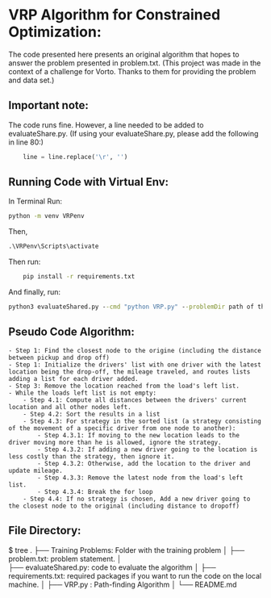 # VRP Algorithm for Constrained Optimization:

The code presented here presents an original algorithm that hopes to answer the problem presented in problem.txt.
(This project was made in the context of a challenge for Vorto. Thanks to them for providing the problem and data set.)
## Important note:

The code runs fine. However, a line needed to be added to evaluateShare.py. (If using your evaluateShare.py, please add the following in line 80:)


```python
    line = line.replace('\r', '')
  ```
## Running Code with Virtual Env:
In Terminal Run:

```cmd
python -m venv VRPenv
```

Then,

```cmd
.\VRPenv\Scripts\activate
```

Then run:

```cmd
    pip install -r requirements.txt
```

And finally, run:

```cmd
python3 evaluateShared.py --cmd "python VRP.py" --problemDir path of the training problem (expl: './Training Problems')
```

## Pseudo Code Algorithm:
    - Step 1: Find the closest node to the origine (including the distance between pickup and drop off)
    - Step 1: Initialize the drivers' list with one driver with the latest location being the drop-off, the mileage traveled, and routes lists adding a list for each driver added.
    - Step 3: Remove the location reached from the load's left list.
    - While the loads left list is not empty:
        - Step 4.1: Compute all distances between the drivers' current location and all other nodes left.
        - Step 4.2: Sort the results in a list
        - Step 4.3: For strategy in the sorted list (a strategy consisting of the movement of a specific driver from one node to another):
            - Step 4.3.1: If moving to the new location leads to the driver moving more than he is allowed, ignore the strategy.
            - Step 4.3.2: If adding a new driver going to the location is less costly than the strategy, then ignore it.
            - Step 4.3.2: Otherwise, add the location to the driver and update mileage.
            - Step 4.3.3: Remove the latest node from the load's left list.
            - Step 4.3.4: Break the for loop
        - Step 4.4: If no strategy is chosen, Add a new driver going to the closest node to the original (including distance to dropoff)


## File Directory:

$ tree
.
├── Training Problems: Folder with the training problem
│ 
├── problem.txt: problem statement.
│  
├── evaluateShared.py: code to evaluate the algorithm
│
├── requirements.txt: required packages if you want to run the code on the local machine.
│
├── VRP.py : Path-finding Algorithm
│
└── README.md




